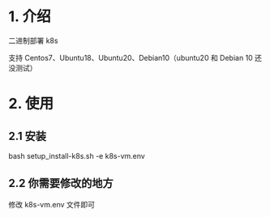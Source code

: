 # 1. 介绍

二进制部署 k8s

支持 Centos7、Ubuntu18、Ubuntu20、Debian10（ubuntu20 和 Debian 10 还没测试）



# 2. 使用

## 2.1 安装

bash setup_install-k8s.sh -e k8s-vm.env

## 2.2 你需要修改的地方
修改 k8s-vm.env 文件即可

